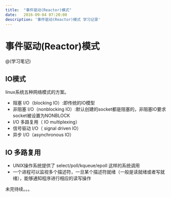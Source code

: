 ```yaml
---
title:  "事件驱动(Reactor)模式"
date:   2016-09-04 07:20:00
description: '事件驱动(Reactor)模式 学习记录'
---
```


# 事件驱动(Reactor)模式

@(学习笔记)

## IO模式
linux系统五种网络模式的方案。

- 阻塞 I/O（blocking IO）:即传统的IO模型
- 非阻塞 I/O（nonblocking IO）:默认创建的socket都是阻塞的，非阻塞IO要求socket被设置为NONBLOCK
- I/O 多路复用（ IO multiplexing）
- 信号驱动 I/O（ signal driven IO）
- 异步 I/O（asynchronous IO）

## IO 多路复用

- UNIX操作系统提供了 select/poll/kqueue/epoll 这样的系统调用
- 一个进程可以监视多个描述符，一旦某个描述符就绪（一般是读就绪或者写就绪），能够通知程序进行相应的读写操作

未完待续。。。